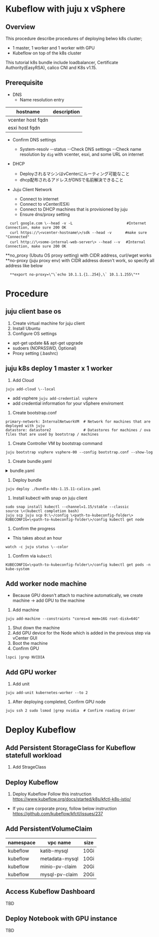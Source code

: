 # Kubeflow with juju x vSphere
## Overview
This procedure describe procedures of deploying belwo k8s cluster;
- 1 master, 1 worker and 1 worker with GPU
- Kubeflow on top of the k8s cluster

This tutorial k8s bundle include loadbalancer, Certificate Authority(EasyRSA), calico CNI and K8s v1.15.


## Prerequisite

- DNS
  - Name resolution entry

| hostname | description |
| --- | --- |
| vcenter host fqdn |  |
| esxi host fqdn | |

  - Confirm DNS settings
    - System-resolv --status
       --Check DNS settings
       --Check name resolution by `dig` with vcenter, esxi, and some URL on internet
              
- DHCP
  - DeployされるマシンはvCenterにルーティング可能なこと
  - dhcp配布されるアドレスがDNSで名前解決できること

- Juju Client Network
  - Connect to internet
  - Connect to vCenter/ESXi
  - Connect to DHCP machines that is provisioned by juju
  - Ensure dns/proxy setting
```
  curl google.com \--head -v -L                         #Internet Connection, make sure 200 OK
  curl https://\<vcenter-hostname\>/sdk --head -v　　   #make sure "Connected"
  curl http://\<some-internal-web-server\> --head --v 　#Internal Connection, make sure 200 OK
```

**no_proxy (Ubutu OS proxy setting) with CIDR address, curl/wget works
**no-proxy (juju proxy env) with CIDR address doesn't work, so specify all address like below
```
  **export no-proxy=\"\`echo 10.1.1.{1..254},\` 10.1.1.255\"**
```

# Procedure
## juju client base os
1. Create virtual machine for juju client  
1. Install Ubuntu  
1. Configure OS settings  
- apt-get update && apt-get upgrade  
- sudoers (NOPASSWD, Optional)  
- Proxy setting (.bashrc)  

## juju k8s deploy 1 master x 1 worker
1. Add Cloud

`juju add-cloud \--local`  
  - add vsphere
`juju add-credential vsphere`  
  - add credential information for your vSphere enviroment
  
1. Create bootstrap.conf
```
primary-network: InternalNetworkVM  # Network for machines that are deployed with juju
datastore: datastore2               # Datastores for machines / ova files that are used by bootstrap / machines
```
1. Create Controller VM by bootstrap command

```
juju bootstrap vsphere vsphere-00 --config bootstrap.conf --show-log
```
1. Create bundle.yaml
<details>
  <summary> bundle.yaml </summary>
    
```
description: For demo purpose, 1 master + GPU workers Kubernetes cluster.
machines:
  "0":
    constraints: cores=2 mem=8G root-disk=32G
  "1":
    constraints: cores=4 mem=16G root-disk=64G
series: bionic
services:
  calico:
    annotations:
      gui-x: '475'
      gui-y: '605'
    charm: cs:~containers/calico
    options:
      cidr: 172.16.0.0/16
  containerd:
    annotations:
      gui-x: '475'
      gui-y: '800'
    charm: cs:~containers/containerd-46
  easyrsa:
    annotations:
      gui-x: '90'
      gui-y: '420'
    charm: cs:~containers/easyrsa-289
    constraints: root-disk=8G
    num_units: 1
    to:
      - '0'
  etcd:
    annotations:
      gui-x: '800'
      gui-y: '420'
    charm: cs:~containers/etcd-478
    constraints: root-disk=8G
    num_units: 1
    options:
      channel: 3.2/stable
    to:
      - '0'
  kubeapi-load-balancer:
    annotations:
      gui-x: '450'
      gui-y: '250'
    charm: cs:~containers/kubeapi-load-balancer-695
    constraints: root-disk=8G
    expose: true
    num_units: 1
    to:
      - '0'
  kubernetes-master:
    annotations:
      gui-x: '800'
      gui-y: '850'
    charm: cs:~containers/kubernetes-master-746
    constraints: cores=2 mem=8G root-disk=32G
    num_units: 1
    to:
      - '0'
  kubernetes-worker:
    annotations:
      gui-x: '90'
      gui-y: '850'
    charm: cs:~containers/kubernetes-worker-588
    constraints: cores=4 mem=16G root-disk=64G
    expose: true
    num_units: 1
    to:
      - '1'
relations:
- - kubernetes-master:kube-api-endpoint
  - kubeapi-load-balancer:apiserver
- - kubernetes-master:loadbalancer
  - kubeapi-load-balancer:loadbalancer
- - kubernetes-master:kube-control
  - kubernetes-worker:kube-control
- - kubernetes-master:certificates
  - easyrsa:client
- - etcd:certificates
  - easyrsa:client
- - kubernetes-master:etcd
  - etcd:db
- - kubernetes-worker:certificates
  - easyrsa:client
- - kubernetes-worker:kube-api-endpoint
  - kubeapi-load-balancer:website
- - kubeapi-load-balancer:certificates
  - easyrsa:client
- - calico:etcd
  - etcd:db
- - calico:cni
  - kubernetes-master:cni
- - calico:cni
  - kubernetes-worker:cni
- - containerd:containerd
  - kubernetes-worker:container-runtime
- - containerd:containerd
  - kubernetes-master:container-runtime
```
</details>

1. Deploy bundle
```
juju deploy ./bundle-k8s-1.15.11-calico.yaml
```
1. Install kubectl with snap on juju client
```
sudo snap install kubectl --channel=1.15/stable --classic
source \<(kubectl completion bash)
juju scp juju scp 0:\~/config \<path-to-kubeconfig-folder\>
KUBECONFIG=\<path-to-kubeconfig-folder\>/config kubectl get node
```

1.  Confirm the progress
 * This takes about an hour
```
watch -c juju status \--color
```
1. Confirm via `kubectl`  
```
KUBECONFIG=\<path-to-kubeconfig-folder\>/config kubectl get pods -n kube-system
```

## Add worker node machine
* Because GPU doesn't attach to machine automatically, we create machine -> add GPU to the machine  

1. Add machine
```
juju add-machine --constraints "cores=4 mem=16G root-disk=64G"
```
1. Shut down the machine
1. Add GPU device for the Node which is added in the previous step via vCenter GUI
1. Boot the machine
1. Confirm GPU
```
lspci |grep NVIDIA
```

## Add GPU worker
1. Add unit
```
juju add-unit kubernetes-worker --to 2
```
1. After deploying completed, Confirm GPU node
```
juju ssh 2 sudo lsmod |grep nvidia  # Confirm roading driver
```
# Deploy Kubeflow
## Add Persistent StorageClass for Kubeflow statefull workload
1. Add StrageClass

## Deploy Kubeflow
1. Deploy Kubeflow
  Follow this instruction
  https://www.kubeflow.org/docs/started/k8s/kfctl-k8s-istio/
  * If you care corporate proxy, follow below instruction
  https://github.com/kubeflow/kfctl/issues/237

## Add PersistentVolumeClaim

| namespace | vpc name | size |
| --- | --- | --- |
| kubeflow | katib-mysql | 10Gi |
| kubeflow | metadata-mysql | 10Gi |
| kubeflow | minio-pv-claim | 20Gi |
| kubeflow | mysql-pv-claim | 20Gi |

## Access Kubeflow Dashboard
TBD

## Deploy Notebook with GPU instance
TBD
